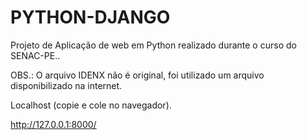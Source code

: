 # PYTHON-DJANGO

Projeto de Aplicação de web em Python realizado durante o curso do SENAC-PE..

OBS.: O arquivo IDENX não é original, foi utilizado um arquivo disponibilizado na internet. 

Localhost (copie e cole no navegador).

http://127.0.0.1:8000/
